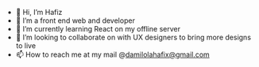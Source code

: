 - 👋 Hi, I’m Hafiz 
- 👀 I’m a front end web and developer 
- 🌱 I’m currently learning React on my offline server 
- 💞️ I’m looking to collaborate on with UX designers to bring more designs to live
- 📫 How to reach me at my mail @damilolahafix@gmail.com
<!---

--->
